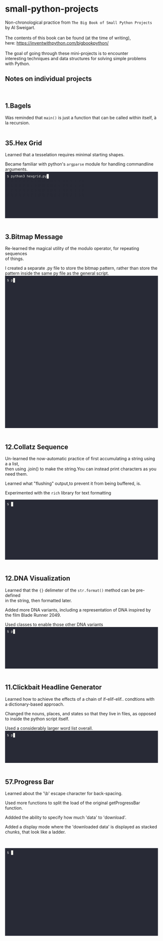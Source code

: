 # small-python-projects
Non-chronological practice from `The Big Book of Small Python Projects`<br>
by Al Sweigart.
<br>
<br>
The contents of this book can be found (at the time of writing),<br>
here: <https://inventwithpython.com/bigbookpython/>
<br>
<br>
The goal of going through these mini-projects is to encounter<br>
interesting techniques and data structures for solving simple problems<br>
with Python.
<br>

## Notes on individual projects
<br>

## 1.Bagels
Was reminded that `main()` is just a function that can be called within itself, à la recursion.
<br><br>

## 35.Hex Grid
Learned that a tesselation requires minimal starting shapes.

Became familiar with python's `argparse` module for handling commandline arguments.
<br>
![hexgrid-demo](demo-gifs/35.Hex-Grid.gif)
<br><br>

## 3.Bitmap Message
Re-learned the magical utility of the modulo operator, for repeating sequences<br>
of things.

I created a separate .py file to store the bitmap pattern, rather than store the<br> 
pattern inside the same py file as the general script.
<br>
![bitmap-message-demo](demo-gifs/3.Bitmap-Message.gif)
<br><br>

## 12.Collatz Sequence
Un-learned the now-automatic practice of first accumulating a string using a a list,<br>
then using .join() to make the string.You can instead print characters as you need them.

Learned what "flushing" output,to prevent it from being buffered, is.

Experimented with the `rich` library for text formatting
<br>

![collatz-sequence-demo](demo-gifs/12.Collatz-Sequence.gif)
<br><br>

## 12.DNA Visualization
Learned that the `{}` delimeter of the `str.format()` method can be pre-defined<br>
in the string, then formatted later.

Added more DNA variants, including a representation of DNA inspired by the film
Blade Runner 2049.

Used classes to enable those other DNA variants
<br>
![dna-visualization-demo](demo-gifs/21.DNA-Visualization.gif)
<br><br>

## 11.Clickbait Headline Generator
Learned how to achieve the effects of a chain of if-elif-elif.. condtions with a
dictionary-based approach.

Changed the nouns, places, and states so that they live in files, as opposed to
inside the python script itself.

Used a considerably larger word list overall.
<br>
![clickbait-healine-generator-demo](demo-gifs/11.Clickbait-Headline-Generator.gif)
<br><br>

## 57.Progress Bar
Learned about the '\b' escape character for back-spacing.

Used more functions to split the load of the original getProgressBar function.

Addded the ability to specify how much 'data' to 'download'.

Added a display mode where the 'downloaded data' is displayed as stacked chunks,
that look like a ladder.

<br>

![progress-bar-demo](demo-gifs/57.Progress-Bar.gif)
<br><br>
